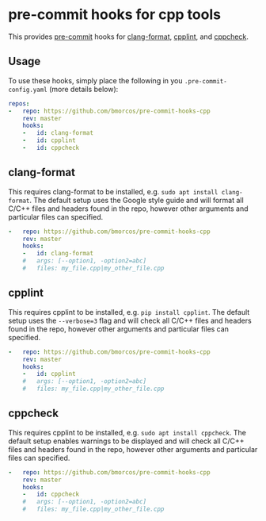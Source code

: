 # pre-commit hooks for cpp tools

This provides [pre-commit](https://pre-commit.com/) hooks for
[clang-format](https://clang.llvm.org/docs/ClangFormat.html),
[cpplint](https://github.com/cpplint/cpplint), and
[cppcheck](http://cppcheck.sourceforge.net/).

## Usage

To use these hooks, simply place the following in you `.pre-commit-config.yaml`
(more details below):

```yaml
repos:
-   repo: https://github.com/bmorcos/pre-commit-hooks-cpp
    rev: master
    hooks:
    -   id: clang-format
    -   id: cpplint
    -   id: cppcheck
```

## clang-format

This requires clang-format to be installed, e.g. `sudo apt install
clang-format`. The default setup uses the Google style guide and will format all
C/C++ files and headers found in the repo, however other arguments and
particular files can specified.

```yaml
-   repo: https://github.com/bmorcos/pre-commit-hooks-cpp
    rev: master
    hooks:
    -   id: clang-format
    #   args: [--option1, -option2=abc]
    #   files: my_file.cpp|my_other_file.cpp

```

## cpplint

This requires cpplint to be installed, e.g. `pip install cpplint`. The default
setup uses the `--verbose=3` flag and will check all C/C++ files and headers
found in the repo, however other arguments and particular files can specified.

```yaml
-   repo: https://github.com/bmorcos/pre-commit-hooks-cpp
    rev: master
    hooks:
    -   id: cpplint
    #   args: [--option1, -option2=abc]
    #   files: my_file.cpp|my_other_file.cpp

```

## cppcheck

This requires cpplint to be installed, e.g. `sudo apt install cppcheck`. The
default setup enables warnings to be displayed and will check all C/C++ files
and headers found in the repo, however other arguments and particular files can
specified.

```yaml
-   repo: https://github.com/bmorcos/pre-commit-hooks-cpp
    rev: master
    hooks:
    -   id: cppcheck
    #   args: [--option1, -option2=abc]
    #   files: my_file.cpp|my_other_file.cpp

```
